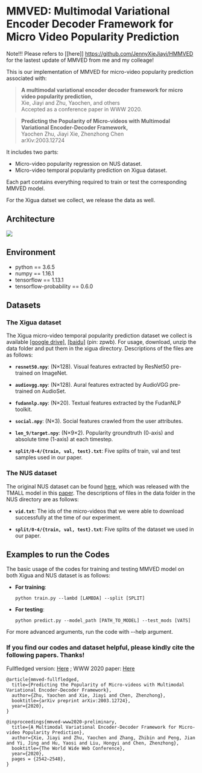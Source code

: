 # MMVED: Multimodal Variational Encoder Decoder Framework for Micro Video Popularity Prediction

Note!!! Please refers to [[here]] https://github.com/JennyXieJiayi/HMMVED for the lastest update of MMVED from me and my colleage!

This is our implementation of MMVED for micro-video popularity prediction associated with:

 >**A multimodal variational encoder decoder framework for micro video popularity prediction,**  
 >Xie, Jiayi and Zhu, Yaochen, and others  
 >Accepted as a conference paper in WWW 2020.
 
 >**Predicting the Popularity of Micro-videos with Multimodal Variational Encoder-Decoder Framework,**  
 >Yaochen Zhu, Jiayi Xie, Zhenzhong Chen  
 >arXiv:2003.12724

It includes two parts:

- Micro-video popularity regression on NUS dataset.
- Micro-video temporal popularity prediction on Xigua dataset.

Each part contains everything required to train or test the corresponding MMVED model. 

For the Xigua datset we collect, we release the data as well.

## Architecture
![](https://github.com/yaochenzhu/MMVED/blob/master/framework.png)

## Environment

- python == 3.6.5
- numpy == 1.16.1
- tensorflow == 1.13.1
- tensorflow-probability == 0.6.0

## Datasets

### The Xigua dataset

The Xigua micro-video temporal popularity prediction dataset we collect is available [[google drive]](https://drive.google.com/open?id=1-q46LeBvi1-z7riJB28tDqk-hM5eu8g_), [[baidu]](https://pan.baidu.com/s/1FA_odoDCwPXX3khdH2GPwQ) (pin: zpwb). For usage, download, unzip the data folder and put them in the xigua directory. Descriptions of the files are as follows:

- **`resnet50.npy`**:
   (N×128). Visual features extracted by ResNet50 pre-trained on ImageNet.
 
- **`audiovgg.npy`**:
   (N×128). Aural features extracted by AudioVGG pre-trained on AudioSet.
 
- **`fudannlp.npy`**:
   (N×20). Textual features extracted by the FudanNLP toolkit.

- **`social.npy`**:
   (N×3). Social features crawled from the user attributes.

- **`len_9/target.npy`**: (N×9×2). Popularity groundtruth (0-axis) and absolute time (1-axis) at each timestep.

- **`split/0-4/{train, val, test}.txt`**: Five splits of train, val and test samples used in our paper.

### The NUS dataset

The original NUS dataset can be found [here](https://acmmm2016.wixsite.com/micro-videos), which was released with the TMALL model in this [paper](http://www.nextcenter.org/wp-content/uploads/2017/06/MicroTellsMacro.JournalNExT.pdf). The descriptions of files in the data folder in the NUS directory are as follows:

- **`vid.txt`**:  The ids of the micro-videos that we were able to download successfully at the time of our experiment.

- **`split/0-4/{train, val, test}.txt`**: Five splits of the dataset we used in our paper.

## Examples to run the Codes

The basic usage of the codes for training and testing MMVED model on both Xigua and NUS dataset is as follows:

- **For training**: 

	```python train.py --lambd [LAMBDA] --split [SPLIT]```
- **For testing**:

	```python predict.py --model_path [PATH_TO_MODEL] --test_mods [VATS]```

For more advanced arguments, run the code with --help argument.

### **If you find our codes and dataset helpful, please kindly cite the following papers. Thanks!**

Fullfledged version: [Here](https://arxiv.org/abs/2003.12724) ; WWW 2020 paper: [Here](https://dl.acm.org/doi/abs/10.1145/3366423.3380004)

	@article{mmved-fullfledged,
	  title={Predicting the Popularity of Micro-videos with Multimodal Variational Encoder-Decoder Framework},
	  author={Zhu, Yaochen and Xie, Jiayi and Chen, Zhenzhong},
	  booktitle={arXiv preprint arXiv:2003.12724},
	  year={2020},
	}	

	@inproceedings{mmved-www2020-preliminary,
	  title={A Multimodal Variational Encoder-Decoder Framework for Micro-video Popularity Prediction},
	  author={Xie, Jiayi and Zhu, Yaochen and Zhang, Zhibin and Peng, Jian and Yi, Jing and Hu, Yaosi and Liu, Hongyi and Chen, Zhenzhong},
	  booktitle={The World Wide Web Conference},
	  year={2020},
	  pages = {2542–2548},
	}
